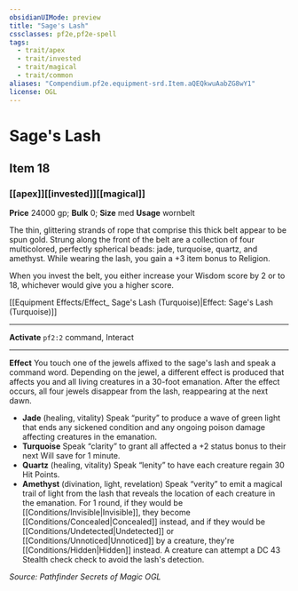 ```yaml
---
obsidianUIMode: preview
title: "Sage's Lash"
cssclasses: pf2e,pf2e-spell
tags:
  - trait/apex
  - trait/invested
  - trait/magical
  - trait/common
aliases: "Compendium.pf2e.equipment-srd.Item.aQEQkwuAabZG8wY1"
license: OGL
---
```

# Sage's Lash
## Item 18
### [[apex]][[invested]][[magical]]


**Price** 24000 gp; 
**Bulk** 0; **Size** med
**Usage** wornbelt

The thin, glittering strands of rope that comprise this thick belt appear to be spun gold. Strung along the front of the belt are a collection of four multicolored, perfectly spherical beads: jade, turquoise, quartz, and amethyst. While wearing the lash, you gain a +3 item bonus to Religion.

When you invest the belt, you either increase your Wisdom score by 2 or to 18, whichever would give you a higher score.

[[Equipment Effects/Effect_ Sage's Lash (Turquoise)|Effect: Sage's Lash (Turquoise)]]

* * *

**Activate** `pf2:2` command, Interact

* * *

**Effect** You touch one of the jewels affixed to the sage's lash and speak a command word. Depending on the jewel, a different effect is produced that affects you and all living creatures in a 30-foot emanation. After the effect occurs, all four jewels disappear from the lash, reappearing at the next dawn.

*   **Jade** (healing, vitality) Speak “purity” to produce a wave of green light that ends any sickened condition and any ongoing poison damage affecting creatures in the emanation.
*   **Turquoise** Speak “clarity” to grant all affected a +2 status bonus to their next Will save for 1 minute.
*   **Quartz** (healing, vitality) Speak “lenity” to have each creature regain 30 Hit Points.
*   **Amethyst** (divination, light, revelation) Speak “verity” to emit a magical trail of light from the lash that reveals the location of each creature in the emanation. For 1 round, if they would be [[Conditions/Invisible|Invisible]], they become [[Conditions/Concealed|Concealed]] instead, and if they would be [[Conditions/Undetected|Undetected]] or [[Conditions/Unnoticed|Unnoticed]] by a creature, they're [[Conditions/Hidden|Hidden]] instead. A creature can attempt a DC 43 Stealth check check to avoid the lash's detection.

*Source: Pathfinder Secrets of Magic*
*OGL*